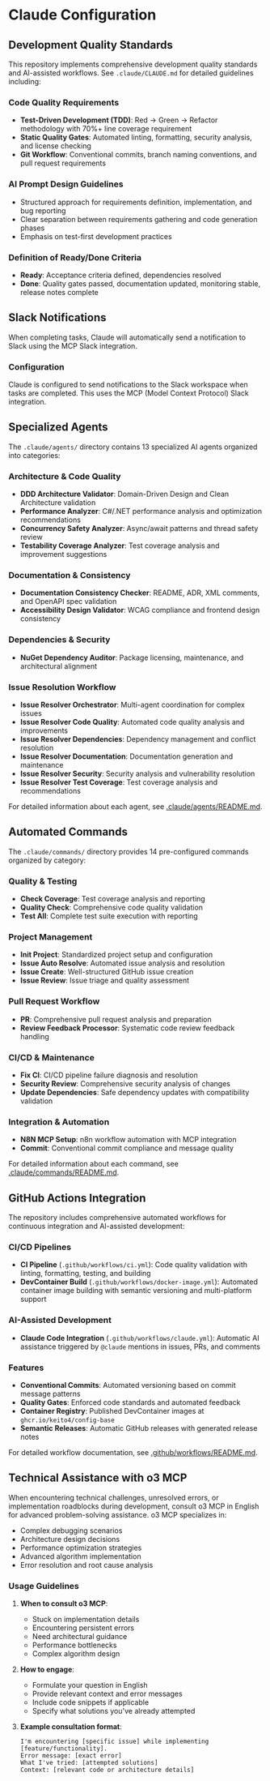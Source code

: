 # Claude Configuration

## Development Quality Standards

This repository implements comprehensive development quality standards and AI-assisted workflows. See `.claude/CLAUDE.md` for detailed guidelines including:

### Code Quality Requirements

- **Test-Driven Development (TDD)**: Red → Green → Refactor methodology with 70%+ line coverage requirement
- **Static Quality Gates**: Automated linting, formatting, security analysis, and license checking
- **Git Workflow**: Conventional commits, branch naming conventions, and pull request requirements

### AI Prompt Design Guidelines

- Structured approach for requirements definition, implementation, and bug reporting
- Clear separation between requirements gathering and code generation phases
- Emphasis on test-first development practices

### Definition of Ready/Done Criteria

- **Ready**: Acceptance criteria defined, dependencies resolved
- **Done**: Quality gates passed, documentation updated, monitoring stable, release notes complete

## Slack Notifications

When completing tasks, Claude will automatically send a notification to Slack using the MCP Slack integration.

### Configuration

Claude is configured to send notifications to the Slack workspace when tasks are completed. This uses the MCP (Model Context Protocol) Slack integration.

## Specialized Agents

The `.claude/agents/` directory contains 13 specialized AI agents organized into categories:

### Architecture & Code Quality
- **DDD Architecture Validator**: Domain-Driven Design and Clean Architecture validation
- **Performance Analyzer**: C#/.NET performance analysis and optimization recommendations  
- **Concurrency Safety Analyzer**: Async/await patterns and thread safety review
- **Testability Coverage Analyzer**: Test coverage analysis and improvement suggestions

### Documentation & Consistency
- **Documentation Consistency Checker**: README, ADR, XML comments, and OpenAPI spec validation
- **Accessibility Design Validator**: WCAG compliance and frontend design consistency

### Dependencies & Security
- **NuGet Dependency Auditor**: Package licensing, maintenance, and architectural alignment

### Issue Resolution Workflow
- **Issue Resolver Orchestrator**: Multi-agent coordination for complex issues
- **Issue Resolver Code Quality**: Automated code quality analysis and improvements
- **Issue Resolver Dependencies**: Dependency management and conflict resolution
- **Issue Resolver Documentation**: Documentation generation and maintenance
- **Issue Resolver Security**: Security analysis and vulnerability resolution
- **Issue Resolver Test Coverage**: Test coverage analysis and recommendations

For detailed information about each agent, see [.claude/agents/README.md](.claude/agents/README.md).

## Automated Commands

The `.claude/commands/` directory provides 14 pre-configured commands organized by category:

### Quality & Testing
- **Check Coverage**: Test coverage analysis and reporting
- **Quality Check**: Comprehensive code quality validation
- **Test All**: Complete test suite execution with reporting

### Project Management  
- **Init Project**: Standardized project setup and configuration
- **Issue Auto Resolve**: Automated issue analysis and resolution
- **Issue Create**: Well-structured GitHub issue creation
- **Issue Review**: Issue triage and quality assessment

### Pull Request Workflow
- **PR**: Comprehensive pull request analysis and preparation
- **Review Feedback Processor**: Systematic code review feedback handling

### CI/CD & Maintenance
- **Fix CI**: CI/CD pipeline failure diagnosis and resolution
- **Security Review**: Comprehensive security analysis of changes
- **Update Dependencies**: Safe dependency updates with compatibility validation

### Integration & Automation
- **N8N MCP Setup**: n8n workflow automation with MCP integration
- **Commit**: Conventional commit compliance and message quality

For detailed information about each command, see [.claude/commands/README.md](.claude/commands/README.md).

## GitHub Actions Integration

The repository includes comprehensive automated workflows for continuous integration and AI-assisted development:

### CI/CD Pipelines
- **CI Pipeline** (`.github/workflows/ci.yml`): Code quality validation with linting, formatting, testing, and building
- **DevContainer Build** (`.github/workflows/docker-image.yml`): Automated container image building with semantic versioning and multi-platform support

### AI-Assisted Development
- **Claude Code Integration** (`.github/workflows/claude.yml`): Automatic AI assistance triggered by `@claude` mentions in issues, PRs, and comments

### Features
- **Conventional Commits**: Automated versioning based on commit message patterns
- **Quality Gates**: Enforced code standards and automated feedback
- **Container Registry**: Published DevContainer images at `ghcr.io/keito4/config-base`
- **Semantic Releases**: Automatic GitHub releases with generated release notes

For detailed workflow documentation, see [.github/workflows/README.md](.github/workflows/README.md).

## Technical Assistance with o3 MCP

When encountering technical challenges, unresolved errors, or implementation roadblocks during development, consult o3 MCP in English for advanced problem-solving assistance. o3 MCP specializes in:

- Complex debugging scenarios
- Architecture design decisions
- Performance optimization strategies
- Advanced algorithm implementation
- Error resolution and root cause analysis

### Usage Guidelines

1. **When to consult o3 MCP**:
   - Stuck on implementation details
   - Encountering persistent errors
   - Need architectural guidance
   - Performance bottlenecks
   - Complex algorithm design

2. **How to engage**:
   - Formulate your question in English
   - Provide relevant context and error messages
   - Include code snippets if applicable
   - Specify what solutions you've already attempted

3. **Example consultation format**:
   ```
   I'm encountering [specific issue] while implementing [feature/functionality].
   Error message: [exact error]
   What I've tried: [attempted solutions]
   Context: [relevant code or architecture details]
   ```
